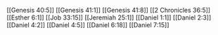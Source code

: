 [[Genesis 40:5]]
[[Genesis 41:1]]
[[Genesis 41:8]]
[[2 Chronicles 36:5]]
[[Esther 6:1]]
[[Job 33:15]]
[[Jeremiah 25:1]]
[[Daniel 1:1]]
[[Daniel 2:3]]
[[Daniel 4:2]]
[[Daniel 4:5]]
[[Daniel 6:18]]
[[Daniel 7:15]]

